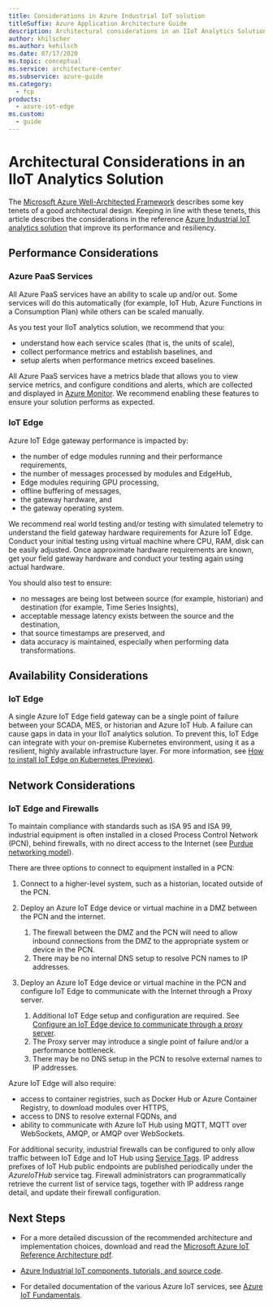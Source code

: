 ```yaml
---
title: Considerations in Azure Industrial IoT solution
titleSuffix: Azure Application Architecture Guide
description: Architectural considerations in an IIoT Analytics Solution.
author: khilscher
ms.author: kehilsch
ms.date: 07/17/2020
ms.topic: conceptual
ms.service: architecture-center
ms.subservice: azure-guide
ms.category:
  - fcp
products:
  - azure-iot-edge
ms.custom:
  - guide
---
```


# Architectural Considerations in an IIoT Analytics Solution

The [Microsoft Azure Well-Architected Framework](../../framework/index.md) describes some key tenets of a good architectural design. Keeping in line with these tenets, this article describes the considerations in the reference [Azure Industrial IoT analytics solution](./iiot-architecture.md) that improve its performance and resiliency.

## Performance Considerations

### Azure PaaS Services

All Azure PaaS services have an ability to scale up and/or out. Some services will do this automatically (for example, IoT Hub, Azure Functions in a Consumption Plan) while others can be scaled manually.

As you test your IIoT analytics solution, we recommend that you:

- understand how each service scales (that is, the units of scale),
- collect performance metrics and establish baselines, and
- setup alerts when performance metrics exceed baselines.

All Azure PaaS services have a metrics blade that allows you to view service metrics, and configure conditions and alerts, which are collected and displayed in [Azure Monitor](/azure/azure-monitor/overview). We recommend enabling these features to ensure your solution performs as expected.

### IoT Edge

Azure IoT Edge gateway performance is impacted by:

- the number of edge modules running and their performance requirements,
- the number of messages processed by modules and EdgeHub,
- Edge modules requiring GPU processing,
- offline buffering of messages,
- the gateway hardware, and
- the gateway operating system.

We recommend real world testing and/or testing with simulated telemetry to understand the field gateway hardware requirements for Azure IoT Edge. Conduct your initial testing using virtual machine where CPU, RAM, disk can be easily adjusted. Once approximate hardware requirements are known, get your field gateway hardware and conduct your testing again using actual hardware.

You should also test to ensure:

- no messages are being lost between source (for example, historian) and destination (for example, Time Series Insights),
- acceptable message latency exists between the source and the destination,
- that source timestamps are preserved, and
- data accuracy is maintained, especially when performing data transformations.

## Availability Considerations

### IoT Edge

A single Azure IoT Edge field gateway can be a single point of failure between your SCADA, MES, or historian and Azure IoT Hub. A failure can cause gaps in data in your IIoT analytics solution. To prevent this, IoT Edge can integrate with your on-premise Kubernetes environment, using it as a resilient, highly available infrastructure layer. For more information, see [How to install IoT Edge on Kubernetes (Preview)](/azure/iot-edge/how-to-install-iot-edge-kubernetes).

## Network Considerations

### IoT Edge and Firewalls

To maintain compliance with standards such as ISA 95 and ISA 99, industrial equipment is often installed in a closed Process Control Network (PCN), behind firewalls, with no direct access to the Internet (see [Purdue networking model](https://en.wikipedia.org/wiki/Purdue_Enterprise_Reference_Architecture)).

There are three options to connect to equipment installed in a PCN:

1. Connect to a higher-level system, such as a historian, located outside of the PCN.

1. Deploy an Azure IoT Edge device or virtual machine in a DMZ between the PCN and the internet.
    1. The firewall between the DMZ and the PCN will need to allow inbound connections from the DMZ to the appropriate system or device in the PCN.
    1. There may be no internal DNS setup to resolve PCN names to IP addresses.

1. Deploy an Azure IoT Edge device or virtual machine in the PCN and configure IoT Edge to communicate with the Internet through a Proxy server.
    1. Additional IoT Edge setup and configuration are required. See [Configure an IoT Edge device to communicate through a proxy server](/azure/iot-edge/how-to-configure-proxy-support).
    1. The Proxy server may introduce a single point of failure and/or a performance bottleneck.
    1. There may be no DNS setup in the PCN to resolve external names to IP addresses.

Azure IoT Edge will also require:

- access to container registries, such as Docker Hub or Azure Container Registry, to download modules over HTTPS,
- access to DNS to resolve external FQDNs, and
- ability to communicate with Azure IoT Hub using MQTT, MQTT over WebSockets, AMQP, or AMQP over WebSockets.

For additional security, industrial firewalls can be configured to only allow traffic between IoT Edge and IoT Hub using [Service Tags](/azure/virtual-network/service-tags-overview#service-tags-on-premises). IP address prefixes of IoT Hub public endpoints are published periodically under the *AzureIoTHub* service tag. Firewall administrators can programmatically retrieve the current list of service tags, together with IP address range detail, and update their firewall configuration.

## Next Steps

- For a more detailed discussion of the recommended architecture and implementation choices, download and read the [Microsoft Azure IoT Reference Architecture pdf](https://download.microsoft.com/download/A/4/D/A4DAD253-BC21-41D3-B9D9-87D2AE6F0719/Microsoft_Azure_IoT_Reference_Architecture.pdf).

- [Azure Industrial IoT components, tutorials, and source code](https://azure.github.io/Industrial-IoT/).

- For detailed documentation of the various Azure IoT services, see [Azure IoT Fundamentals](/azure/iot-fundamentals/).
